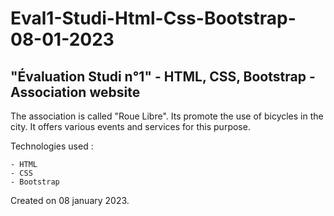# Eval1-Studi-Html-Css-Bootstrap-08-01-2023

## "Évaluation Studi n°1" - HTML, CSS, Bootstrap - Association website

The association is called "Roue Libre".
Its promote the use of bicycles in the city. It offers various events and services for this purpose.

Technologies used :

    - HTML
    - CSS
    - Bootstrap

Created on 08 january 2023.

